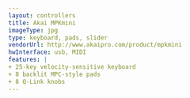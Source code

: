 ```yaml
---
layout: controllers
title: Akai MPKmini
imageType: jpg
type: keyboard, pads, slider
vendorUrl: http://www.akaipro.com/product/mpkmini
hwInterface: usb, MIDI
features: | 
+ 25-key velocity-sensitive keyboard
+ 8 backlit MPC-style pads  
+ 8 Q-Link knobs
---
```



